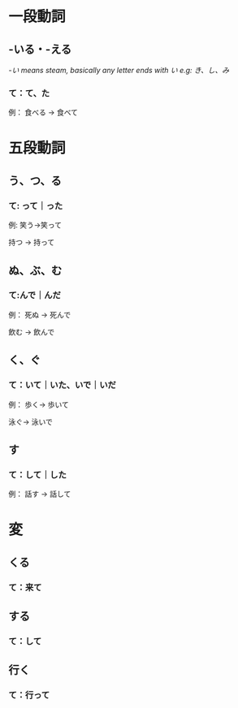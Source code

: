 # 一段動詞
## -いる・-える
*-い means steam, basically any letter ends with い e.g: き、し、み*
### て：て、た
例：
食べる -> 食べて

### 

# 五段動詞
## う、つ、る
### て: って｜った
例:
笑う->笑って

持つ -> 持って
## ぬ、ぶ、む
### て:んで｜んだ
例：
死ぬ -> 死んで

飲む -> 飲んで
## く、ぐ
### て：いて｜いた、いで｜いだ
例：
歩く-> 歩いて

泳ぐ-> 泳いで
## す
### て：して｜した
例：
話す -> 話して
# 変
## くる
### て：来て
## する
### て：して
## 行く
### て：行って